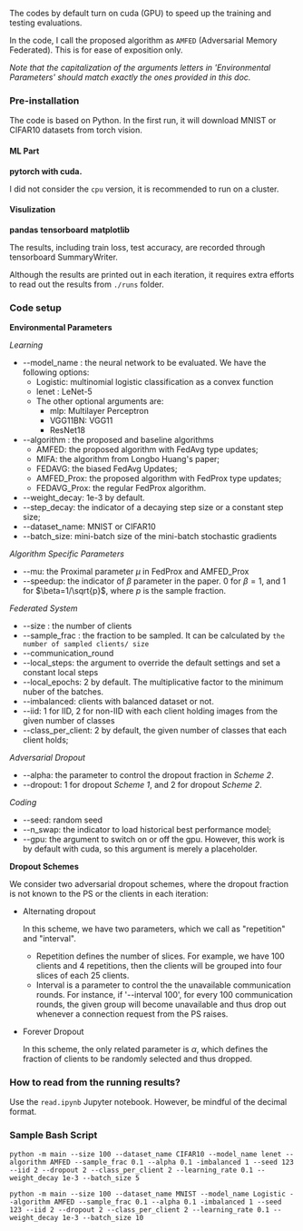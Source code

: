 The codes by default turn on cuda (GPU) to speed up the training and testing evaluations.

In the code, I call the proposed algorithm as ``AMFED`` (Adversarial Memory Federated). This is for ease of exposition only. 

*Note that the capitalization of the arguments letters in 'Environmental Parameters' should match exactly the ones provided in this doc.*

### Pre-installation
The code is based on Python. In the first run, it will download MNIST or CIFAR10 datasets from torch vision. 
#### ML Part
**pytorch with cuda.**

I did not consider the ``cpu`` version, it is recommended to run on a cluster.

#### Visulization
**pandas**
**tensorboard**
**matplotlib**

The results, including train loss, test accuracy, are recorded through tensorboard SummaryWriter.

Although the results are printed out in each iteration, it requires extra efforts to read out the results from ``./runs`` folder.


### Code setup

**Environmental Parameters**

*Learning*

* --model_name : the neural network to be evaluated. We have the following options: 
  * Logistic: multinomial logistic classification as a convex function
  * lenet : LeNet-5
  * The other optional arguments are: 
    * mlp: Multilayer Perceptron
    * VGG11BN: VGG11
    * ResNet18
* --algorithm : the proposed and baseline algorithms
  * AMFED: the proposed algorithm with FedAvg type updates;
  * MIFA: the algorithm from Longbo Huang's paper;
  * FEDAVG: the biased FedAvg Updates;
  * AMFED_Prox: the proposed algorithm with FedProx type updates;
  * FEDAVG_Prox: the regular FedProx algorithm.
* --weight_decay: 1e-3 by default.
* --step_decay: the indicator of a decaying step size or a constant step size;
* --dataset_name: MNIST or CIFAR10
* --batch_size: mini-batch size of the mini-batch stochastic gradients

*Algorithm Specific Parameters*

* --mu: the Proximal parameter $\mu$ in FedProx and AMFED_Prox
* --speedup: the indicator of $\beta$ parameter in the paper. $0$ for $\beta=1$, and $1$ for $\beta=1/\sqrt{p}$, where $p$ is the sample fraction.

*Federated System*

* --size : the number of clients
* --sample_frac : the fraction to be sampled. It can be calculated by ``the number of sampled clients/ size``
* --communication_round
* --local_steps: the argument to override the default settings and set a constant local steps
* --local_epochs: 2 by default. The multiplicative factor to the minimum nuber of the batches.
* --imbalanced: clients with balanced dataset or not.
* --iid: 1 for IID, 2 for non-IID with each client holding images from the given number of classes
* --class_per_client: 2 by default, the given number of classes that each client holds;

*Adversarial Dropout*

* --alpha: the parameter to control the dropout fraction in *Scheme 2*.
* --dropout: 1 for dropout *Scheme 1*, and 2 for dropout *Scheme 2*.

*Coding*

* --seed: random seed
* --n_swap: the indicator to load historical best performance model;
* --gpu: the argument to switch on or off the gpu. However, this work is by default with cuda, so this argument is merely a placeholder.



**Dropout Schemes**

We consider two adversarial dropout schemes, where the dropout fraction is not known to the PS or the clients in each iteration:

* Alternating dropout

  In this scheme, we have two parameters, which we call as "repetition" and "interval".

  * Repetition defines the number of slices. For example, we have 100 clients and 4 repetitions, then the clients will be grouped into four slices of each 25 clients.
  * Interval is a parameter to control the the unavailable communication rounds. For instance, if '--interval 100', for every 100 communication rounds, the given group will become unavailable and thus drop out whenever a connection request from the PS raises.

* Forever Dropout

  In this scheme, the only related parameter is $\alpha$, which defines the fraction of clients to be randomly selected and thus dropped.
  


### How to read from the running results?

Use the ``read.ipynb`` Jupyter notebook. 
However, be mindful of the decimal format.

### Sample Bash Script
``python -m main --size 100 --dataset_name CIFAR10 --model_name lenet --algorithm AMFED --sample_frac 0.1 --alpha 0.1 -imbalanced 1 --seed 123 --iid 2 --dropout 2 --class_per_client 2 --learning_rate 0.1 --weight_decay 1e-3 --batch_size 5 ``

``python -m main --size 100 --dataset_name MNIST --model_name Logistic --algorithm AMFED --sample_frac 0.1 --alpha 0.1 -imbalanced 1 --seed 123 --iid 2 --dropout 2 --class_per_client 2 --learning_rate 0.1 --weight_decay 1e-3 --batch_size 10 ``